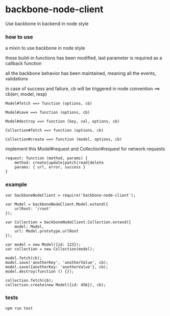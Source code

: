 backbone-node-client
====================

Use backbone in backend in node style


### how to use

a mixin to use backbone in node style
 
these build-in functions has been modified, last parameter is required as a callback function

all the backbone behavior has been maintained, meaning all the events, validations

in case of success and failure, cb will be triggered in node convention ==> cb(err, model, resp)
    
    Model#fetch ==> function (options, cb)

    Model#save ==> function (options, cb)

    Model#destroy ==> function (key, val, options, cb)

    Collection#fetch ==> function (options, cb)

    Collection#create ==> function (model, options, cb)


implement this Model#request and Collection#request for network requests

    request: function (method, params) {
        method: create|update|patch|read|delete
        params: { url, error, success }
    }
    
    
### example

    var backboneNodeClient = require('backbone-node-client');
    
    var Model = backboneNodeClient.Model.extend({
        urlRoot: '/root'
    });
    
    var Collection = backboneNodeClient.Collection.extend({
        model: Model,
        url: Model.prototype.urlRoot
    });
    
    var model = new Model({id: 123});
    var collection = new Collection(model);
    
    model.fetch(cb);
    model.save('anotherKey', 'anotherValue', cb);
    model.save({anotherKey: 'anotherValue'}, cb);
    model.destroy(function () {});
    
    collection.fetch(cb);
    collection.create(new Model({id: 456}), cb);


### tests

    npm run test

